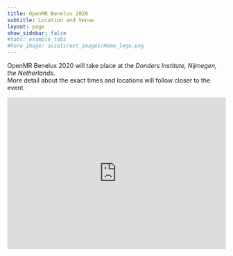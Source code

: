 ```yaml
---
title: OpenMR Benelux 2020
subtitle: Location and Venue
layout: page
show_sidebar: false
#tabs: example_tabs
#hero_image: assets/ext_images/Home_logo.png
---
```


<!-- ## Location and venue information -->


OpenMR Benelux 2020 will take place at the *Donders Institute, Nijmegen, the Netherlands*. 
<br> More detail about the exact times and locations will follow closer to the event.

<div style="width: 100%"><iframe width="100%" height="350" src="https://maps.google.com/maps?width=100%&height=350&hl=nl&q=Montessorilaan%203%206525%20HR%20Nijmegen%20The%20Netherlands+(Donders%20Institute%20for%20Brain%2C%20Cognition%20and%20Behaviour)&ie=UTF8&t=p&z=14&iwloc=B&output=embed" frameborder="0" scrolling="no" marginheight="0" marginwidth="0"><a href="https://www.mapsdirections.info/nl/maak-een-google-map/">Maak een Google Map</a> van <a href="https://www.mapsdirections.info/nl/">Nederland Kaart</a></iframe></div><br />
